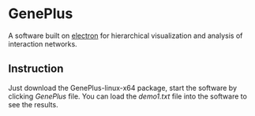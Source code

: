 # GenePlus
A software built on [electron](https://electronjs.org/) for hierarchical visualization and analysis of interaction networks.
## Instruction
Just download the GenePlus-linux-x64 package, start the software by clicking *GenePlus* file. You can load the *demo1.txt* file into the software to see the results.
